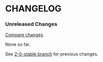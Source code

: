 # CHANGELOG

### Unreleased Changes

[Compare changes](https://github.com/codevise/pageflow-panorama/compare/2-0-stable...master)

None so far.

See
[2-0-stable branch](https://github.com/codevise/pageflow-panorama/blob/2-0-stable/CHANGELOG.md)
for previous changes.
